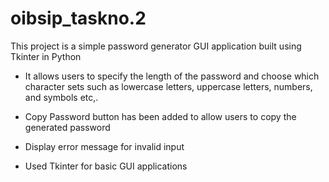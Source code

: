 # oibsip_taskno.2
This project is a simple password generator GUI application built using Tkinter in Python

- It allows users to specify the length of the password and choose which character sets such as lowercase letters, uppercase letters, numbers, and symbols etc,. 

- Copy Password button has been added to allow users to copy the generated password

- Display error message for invalid input

- Used Tkinter for basic GUI applications
